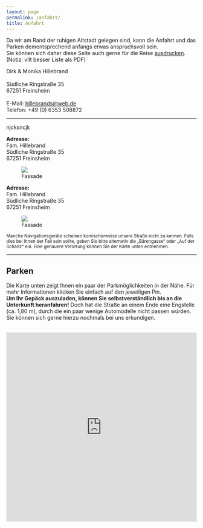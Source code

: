 ```yaml
---
layout: page
permalink: /anfahrt/
title: Anfahrt
---
```


Da wir am Rand der ruhigen Altstadt gelegen sind, kann die Anfahrt und das Parken dementsprechend anfangs etwas anspruchsvoll sein.\
Sie können sich daher diese Seite auch gerne für die Reise <a href="" onclick="print();">ausdrucken</a>. (Notiz: vllt besser Liste als PDF)

<p class="message" style="width: 50%;">
  Dirk & Monika Hillebrand <br/><br/>
  Südliche Ringstraße 35 <br/>
  67251 Freinsheim  <br/><br/>
  E-Mail: <a href= "mailto:hillebrands@web.de">hillebrands@web.de</a> <br/>
  Telefon: +49 (0) 6353 508872
</p>


***
njcksncjk

<div class="pure-u-1 pure-u-md-1-2">
    <p class="message" style="width: 100%">
      <b>Adresse:</b> <br/>
      Fam. Hillebrand <br/>
      Südliche Ringstraße 35 <br/>
      67251 Freinsheim
    </p>
 </div>
 
 <figure class="align-right img-fit">
      <img class="img-fit" src="https://pfalz-shop.de/media/image/4b/f0/c0/Pfalz-Shop-Hintergrundbild.png">
      <figcaption>Fassade</figcaption>
    </figure>
  
<div pure-g">
  <div class="pure-u-1 pure-u-md-1-2">
    <p class="message" style="width: 100%">
      <b>Adresse:</b> <br/>
      Fam. Hillebrand <br/>
      Südliche Ringstraße 35 <br/>
      67251 Freinsheim
    </p>
  </div>
  <div class="pure-u-1 pure-u-md-1-2">
    <figure class="align-right img-fit">
      <img class="img-fit" src="https://pfalz-shop.de/media/image/4b/f0/c0/Pfalz-Shop-Hintergrundbild.png">
      <figcaption>Fassade</figcaption>
    </figure>
  </div>
</div>

<small>
Manche Navigationsgeräte scheinen komischerweise unsere Straße nicht zu kennen. Falls dies bei Ihnen der Fall sein sollte, geben Sie bitte alternativ die „Bärengasse“ oder „Auf der Schanz“ ein. Eine genauere Verortung können Sie der Karte unten entnehmen.
</small>

***

## Parken
Die Karte unten zeigt Ihnen ein paar der Parkmöglichkeiten in der Nähe. Für mehr Informationen klicken Sie einfach auf den jeweiligen Pin.\
**Um Ihr Gepäck auszuladen, können Sie selbstverständlich bis an die Unterkunft heranfahren!** Doch hat die Straße an einem Ende eine Engstelle (ca. 1,80 m), durch die ein paar wenige Automodelle nicht passen würden. Sie können sich gerne hierzu nochmals bei uns erkundigen.
<br/><br/>

<iframe style="filter: grayscale(100%);" src="https://www.google.com/maps/d/embed?mid=198nUZXDdxfUdQHutyaJf9vvpMBuMamG9" width="100%" height="500" frameborder="0"></iframe>



